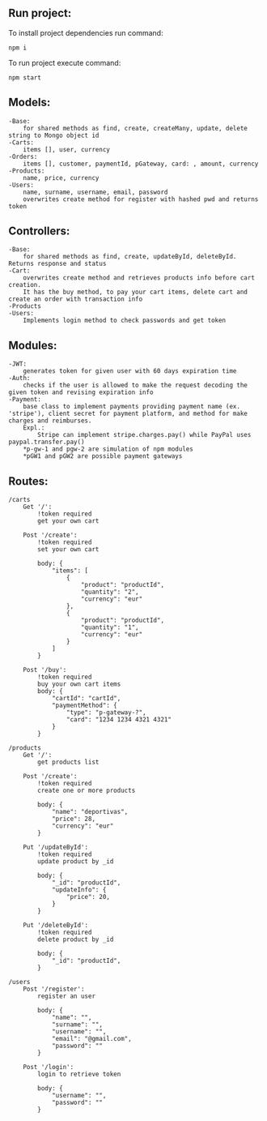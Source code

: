 ## Run project:

To install project dependencies run command: 
    
    npm i
    
To run project execute command: 

    npm start

## Models:
    -Base:
        for shared methods as find, create, createMany, update, delete string to Mongo object id
    -Carts:
        items [], user, currency
    -Orders:
        items [], customer, paymentId, pGateway, card: , amount, currency
    -Products:
        name, price, currency
    -Users:
        name, surname, username, email, password
        overwrites create method for register with hashed pwd and returns token

## Controllers:
    -Base:
        for shared methods as find, create, updateById, deleteById. Returns response and status
    -Cart:
        overwrites create method and retrieves products info before cart creation.
        It has the buy method, to pay your cart items, delete cart and create an order with transaction info
    -Products
    -Users:
        Implements login method to check passwords and get token

## Modules:
    -JWT:
        generates token for given user with 60 days expiration time
    -Auth:
        checks if the user is allowed to make the request decoding the given token and revising expiration info
    -Payment:
        base class to implement payments providing payment name (ex. 'stripe'), client secret for payment platform, and method for make charges and reimburses.
        Expl.:
            Stripe can implement stripe.charges.pay() while PayPal uses paypal.transfer.pay()
        *p-gw-1 and pgw-2 are simulation of npm modules
        *pGW1 and pGW2 are possible payment gateways

## Routes:

    /carts
        Get '/':
            !token required
            get your own cart

        Post '/create':
            !token required
            set your own cart

            body: {
                "items": [
                    {
                        "product": "productId",
                        "quantity": "2",
                        "currency": "eur"
                    },
                    {
                        "product": "productId",
                        "quantity": "1",
                        "currency": "eur"
                    }
                ]
            }

        Post '/buy':
            !token required
            buy your own cart items
            body: {
                "cartId": "cartId",
                "paymentMethod": {
                    "type": "p-gateway-?", 
                    "card": "1234 1234 4321 4321"
                }
            }

    /products
        Get '/':
            get products list

        Post '/create':
            !token required
            create one or more products

            body: {
                "name": "deportivas",
                "price": 28,
                "currency": "eur"
            }

        Put '/updateById':
            !token required
            update product by _id

            body: {
                "_id": "productId",
                "updateInfo": {
                    "price": 20, 
                }
            }

        Put '/deleteById':
            !token required
            delete product by _id

            body: {
                "_id": "productId",
            }

    /users
        Post '/register':
            register an user

            body: {
                "name": "",
                "surname": "",
                "username": "",
                "email": "@gmail.com",
                "password": ""
            }
        
        Post '/login':
            login to retrieve token

            body: {
                "username": "",
                "password": ""
            }


